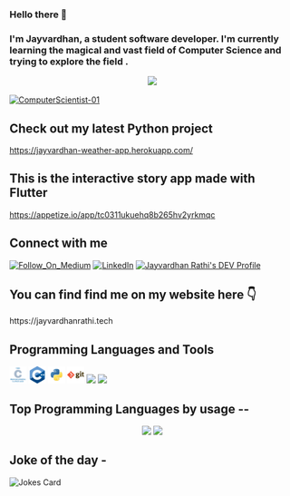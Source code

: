 ### Hello there 👋

<h3>I'm Jayvardhan, a  student software developer. I'm currently learning the magical and vast field of Computer Science  and trying to explore the field .</h3>

<p align="center"><img src="https://komarev.com/ghpvc/?username=ComputerScientist-01&color=green&label=+Developers+Inspired"/>

<p align="left"> <a href="https://github.com/ryo-ma/github-profile-trophy"><img src="https://github-profile-trophy.vercel.app/?username=ComputerScientist-01" alt="ComputerScientist-01" /></a> </p>


## Check out my latest Python project
https://jayvardhan-weather-app.herokuapp.com/
## This is the interactive story app made with Flutter
https://appetize.io/app/tc0311ukuehq8b265hv2yrkmqc


## Connect with me
[![Follow_On_Medium](https://img.shields.io/badge/Follow_On_Medium-Jayvardhan_Rathi-green.svg)](https://medium.com/@ourmine)
[![LinkedIn](https://img.shields.io/badge/Connect_On_LinkedIn-Jayvardhan_Rathi-blue.svg?style=flat)](https://www.linkedin.com/in/rathi406/)
<a href="https://dev.to/computerscientist01">
  <img src="https://d2fltix0v2e0sb.cloudfront.net/dev-badge.svg" alt="Jayvardhan Rathi's DEV Profile" height="30" width="30">
</a>

<h2>You can find find me on my website here 👇</h2>
https://jayvardhanrathi.tech


<h2>Programming Languages and Tools</h2>
<code><img width="30" src="https://raw.githubusercontent.com/github/explore/80688e429a7d4ef2fca1e82350fe8e3517d3494d/topics/c/c.png"></code>
<code><img width="30" src="https://raw.githubusercontent.com/github/explore/80688e429a7d4ef2fca1e82350fe8e3517d3494d/topics/cpp/cpp.png"></code>
<code><img width="30" src="https://raw.githubusercontent.com/github/explore/80688e429a7d4ef2fca1e82350fe8e3517d3494d/topics/python/python.png"></code>
<code><img width="30" src="https://raw.githubusercontent.com/github/explore/80688e429a7d4ef2fca1e82350fe8e3517d3494d/topics/git/git.png"></code>
<code><img width="30" src="https://www.vectorlogo.zone/logos/flutterio/flutterio-icon.svg"></code>
<code><img width="30" src="https://www.vectorlogo.zone/logos/dartlang/dartlang-icon.svg"></code>
</p>

## Top Programming Languages by usage --
<p align="center">
    <img src="https://github-readme-stats.vercel.app/api?username=ComputerScientist-01&show_icons=true&line_height=40&bg_color=20,434343,000000&title_color=ff1493&text_color=fff&count_private=true"/>
  <img src="https://github-readme-stats.vercel.app/api/top-langs/?username=ComputerScientist-01&bg_color=20,434343,000000&title_color=ff1493&text_color=fff"/>
</p>

## Joke of the day -
![Jokes Card](https://readme-jokes.vercel.app/api)


